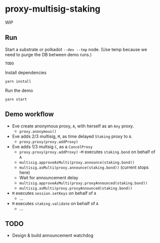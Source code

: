 # proxy-multisig-staking

WIP

## Run

Start a substrate or polkadot `--dev --tmp` node. (Use temp because we need to purge the DB between demo runs.)

```console
TODO
```

Install dependencies

```console
yarn install
```

Run the demo

```console
yarn start
```

## Demo workflow

- Eve create anonymous proxy, `A`, with herself as an `Any` proxy.
  - `proxy.anonymous()`
- Eve adds 2/3 multisig, `M`, as time delayed `Staking` proxy to `A`.
  - `proxy.proxy(proxy.addProxy)`
- Eve adds 1/3 multsig `C`, as a `CancelProxy`
  - `proxy.proxy(proxy.addProxy)`
-`M` executes `staking.bond` on behalf of `A`
  - `multisig.approveAsMulti(proxy.announce(staking.bond))`
  - `multisig.asMulti(proxy.announce(staking.bond))` (current stops here)
  - Wait for announcement delay
  - `multisig.approveAsMulti(proxy.proxyAnnounced(staking.bond))`
  - `multisig.asMulti(proxy.proxyAnnounced(staking.bond))`
- `M` executes `session.setKeys` on behalf of `A`
  - ...
- `M` executes `staking.validate` on behalf of `A`
  - ...

## TODO

- Design & build announcement watchdog
